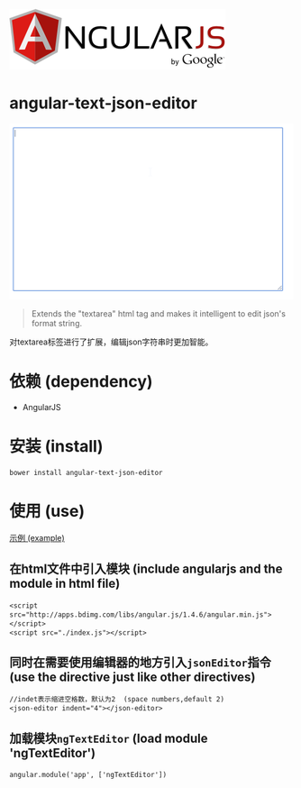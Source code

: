 ![logo](/angularjs.png)  

# angular-text-json-editor
![gif](/show.gif)

>Extends the "textarea" html tag and makes it intelligent to edit json's format string.

对textarea标签进行了扩展，编辑json字符串时更加智能。

# 依赖 (dependency)
* AngularJS

# 安装 (install)
`bower install angular-text-json-editor`

# 使用 (use)
[示例 (example)](/example.html)

## 在html文件中引入模块   (include angularjs and the module in html file)

    <script src="http://apps.bdimg.com/libs/angular.js/1.4.6/angular.min.js"></script>
    <script src="./index.js"></script>

## 同时在需要使用编辑器的地方引入`jsonEditor`指令  (use the directive just like other directives)

    //indet表示缩进空格数，默认为2  (space numbers,default 2)
    <json-editor indent="4"></json-editor>

## 加载模块`ngTextEditor`  (load module 'ngTextEditor')

    angular.module('app', ['ngTextEditor'])
